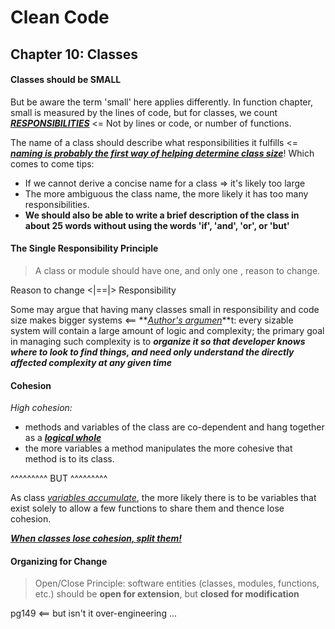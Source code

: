 # Clean Code

## **Chapter 10: Classes**

#### Classes should be SMALL

But be aware the term 'small' here applies differently. In function chapter, small is measured by the lines of code, but for classes, we count **<u>*RESPONSIBILITIES*</u>** <= Not by lines or code, or number of functions. 

The name of a class should describe what responsibilities it fulfills <= **<u>*naming is probably the first way of helping determine class size*</u>**! Which comes to come tips:

* If we cannot derive a concise name for a class => it's likely too large
* The more ambiguous the class name, the more likely it has too many responsibilities. 
* **We should also be able to write a brief description of the class in about 25 words without using the words 'if', 'and', 'or', or 'but'**



#### The Single Responsibility Principle

> A class or module should have one, and only one , reason to change.

Reason to change <|==|> Responsibility

Some may argue that having many classes small in responsibility and code size makes bigger systems <== **<u>*Author's argumen*</u>**t: every sizable system will contain a large amount of logic and complexity; the primary goal in managing such complexity is to ***organize it so that developer knows where to look to find things, and need only understand the directly affected complexity at any given time***

#### Cohesion

*High cohesion:*

* methods and variables of the class are co-dependent and hang together as a  **<u>*logical whole*</u>**
* the more variables a method manipulates the more cohesive that method is to its class. 

^^^^^^^^^ BUT ^^^^^^^^^ 

As class *<u>variables accumulate</u>*, the more likely there is to be variables that exist solely to allow a few functions to share them and thence lose cohesion.

**<u>*When classes lose cohesion, split them!*</u>**

#### Organizing for Change

> Open/Close Principle:  software entities (classes, modules, functions, etc.) should be **open for extension**, but **closed for modification**

pg149 <== but isn't it over-engineering ... 



